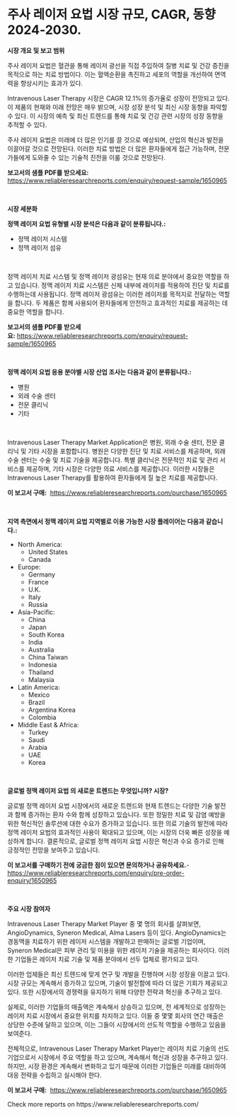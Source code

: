 <p><h1>주사 레이저 요법 시장 규모, CAGR, 동향 2024-2030.</h1></p><p><strong>시장 개요 및 보고 범위</strong></p>
<p><p>주사 레이저 요법은 혈관을 통해 레이저 광선을 직접 주입하여 질병 치료 및 건강 증진을 목적으로 하는 치료 방법이다. 이는 혈액순환을 촉진하고 세포의 역할을 개선하여 면역력을 향상시키는 효과가 있다.</p><p>Intravenous Laser Therapy 시장은 CAGR 12.1%의 증가율로 성장이 전망되고 있다. 이 제품의 현재와 미래 전망은 매우 밝으며, 시장 성장 분석 및 최신 시장 동향을 파악할 수 있다. 이 시장의 예측 및 최신 트렌드를 통해 치료 및 건강 관련 시장의 성장 동향을 추적할 수 있다.</p><p>주사 레이저 요법은 미래에 더 많은 인기를 끌 것으로 예상되며, 산업의 혁신과 발전을 이끌어갈 것으로 전망된다. 이러한 치료 방법은 더 많은 환자들에게 접근 가능하며, 전문가들에게 도와줄 수 있는 기술적 진전을 이룰 것으로 전망된다.</p></p>
<p><strong>보고서의 샘플 PDF를 받으세요:</strong> <a href="https://www.reliableresearchreports.com/enquiry/request-sample/1650965">https://www.reliableresearchreports.com/enquiry/request-sample/1650965</a></p>
<p>&nbsp;</p>
<p><strong>시장 세분화</strong></p>
<p><strong>정맥 레이저 요법 유형별 시장 분석은 다음과 같이 분류됩니다.:</strong></p>
<p><ul><li>정맥 레이저 시스템</li><li>정맥 레이저 섬유</li></ul></p>
<p>&nbsp;</p>
<p><p>정맥 레이저 치료 시스템 및 정맥 레이저 광섬유는 현재 의료 분야에서 중요한 역할을 하고 있습니다. 정맥 레이저 치료 시스템은 신체 내부에 레이저를 적용하여 진단 및 치료를 수행하는데 사용됩니다. 정맥 레이저 광섬유는 이러한 레이저를 목적지로 전달하는 역할을 합니다. 두 제품은 함께 사용되어 환자들에게 안전하고 효과적인 치료를 제공하는 데 중요한 역할을 합니다.</p></p>
<p><strong>보고서의 샘플 PDF를 받으세요:</strong>&nbsp;<a href="https://www.reliableresearchreports.com/enquiry/request-sample/1650965">https://www.reliableresearchreports.com/enquiry/request-sample/1650965</a></p>
<p>&nbsp;</p>
<p><strong> 정맥 레이저 요법 응용 분야별 시장 산업 조사는 다음과 같이 분류됩니다.:</strong></p>
<p><ul><li>병원</li><li>외래 수술 센터</li><li>전문 클리닉</li><li>기타</li></ul></p>
<p>&nbsp;</p>
<p><p>Intravenous Laser Therapy Market Application은 병원, 외래 수술 센터, 전문 클리닉 및 기타 시장을 포함합니다. 병원은 다양한 진단 및 치료 서비스를 제공하며, 외래 수술 센터는 수술 및 치료 기술을 제공합니다. 특별 클리닉은 전문적인 치료 및 관리 서비스를 제공하며, 기타 시장은 다양한 의료 서비스를 제공합니다. 이러한 시장들은 Intravenous Laser Therapy를 활용하여 환자들에게 질 높은 치료를 제공합니다.</p></p>
<p><strong>이 보고서 구매:</strong>&nbsp; <a href="https://www.reliableresearchreports.com/purchase/1650965">https://www.reliableresearchreports.com/purchase/1650965</a></p>
<p>&nbsp;</p>
<p><strong>지역 측면에서 정맥 레이저 요법 지역별로 이용 가능한 시장 플레이어는 다음과 같습니다.:</strong></p>
<p><ul>
    <li>
        North America:
        <ul>
            <li>United States</li>
            <li>Canada</li>
        </ul>
    </li>
    <li>
        Europe:
        <ul>
            <li>Germany</li>
            <li>France</li>
            <li>U.K.</li>
            <li>Italy</li>
            <li>Russia</li>
        </ul>
    </li>
    <li>
        Asia-Pacific:
        <ul>
            <li>China</li>
            <li>Japan</li>
            <li>South Korea</li>
            <li>India</li>
            <li>Australia</li>
            <li>China Taiwan</li>
            <li>Indonesia</li>
            <li>Thailand</li>
            <li>Malaysia</li>
        </ul>
    </li>
    <li>
        Latin America:
        <ul>
            <li>Mexico</li>
            <li>Brazil</li>
            <li>Argentina Korea</li>
            <li>Colombia</li>
        </ul>
    </li>
    <li>
        Middle East & Africa:
        <ul>
            <li>Turkey</li>
            <li>Saudi</li>
            <li>Arabia</li>
            <li>UAE</li>
            <li>Korea</li>
        </ul>
    </li>
    </ul></p>
<p>&nbsp;</p>
<p><strong>글로벌 정맥 레이저 요법 의 새로운 트렌드는 무엇입니까? 시장?</strong></p>
<p><p>글로벌 정맥 레이저 요법 시장에서의 새로운 트렌드와 현재 트렌드는 다양한 기술 발전과 함께 증가하는 환자 수와 함께 성장하고 있습니다. 또한 정밀한 치료 및 감염 예방을 위한 혁신적인 솔루션에 대한 수요가 증가하고 있습니다. 또한 의료 기술의 발전에 따라 정맥 레이저 요법의 효과적인 사용이 확대되고 있으며, 이는 시장의 더욱 빠른 성장을 예상하게 합니다. 결론적으로, 글로벌 정맥 레이저 요법 시장은 혁신과 수요 증가로 인해 긍정적인 전망을 보여주고 있습니다.</p></p>
<p><strong>이 보고서를 구매하기 전에 궁금한 점이 있으면 문의하거나 공유하세요.</strong>- <a href="https://www.reliableresearchreports.com/enquiry/pre-order-enquiry/1650965">https://www.reliableresearchreports.com/enquiry/pre-order-enquiry/1650965</a></p>
<p>&nbsp;</p>
<p><strong>주요 시장 참여자</strong></p>
<p><p>Intravenous Laser Therapy Market Player 중 몇 명의 회사를 살펴보면, AngioDynamics, Syneron Medical, Alma Lasers 등이 있다. AngioDynamics는 경동맥을 치료하기 위한 레이저 시스템을 개발하고 판매하는 글로벌 기업이며, Syneron Medical은 피부 관리 및 미용을 위한 레이저 기술을 제공하는 회사이다. 이러한 기업들은 레이저 치료 기술 및 제품 분야에서 선두 업체로 평가되고 있다.</p><p>이러한 업체들은 최신 트렌드에 맞게 연구 및 개발을 진행하며 시장 성장을 이끌고 있다. 시장 규모는 계속해서 증가하고 있으며, 기술이 발전함에 따라 더 많은 기회가 제공되고 있다. 또한 시장에서의 경쟁력을 유지하기 위해 다양한 전략과 혁신을 추구하고 있다.</p><p>실제로, 이러한 기업들의 매출액은 계속해서 상승하고 있으며, 전 세계적으로 성장하는 레이저 치료 시장에서 중요한 위치를 차지하고 있다. 이들 중 몇몇 회사의 연간 매출은 상당한 수준에 달하고 있으며, 이는 그들이 시장에서의 선도적 역할을 수행하고 있음을 보여준다.</p><p>전체적으로, Intravenous Laser Therapy Market Player는 레이저 치료 기술의 선도 기업으로서 시장에서 주요 역할을 하고 있으며, 계속해서 혁신과 성장을 추구하고 있다. 하지만, 시장 환경은 계속해서 변화하고 있기 때문에 이러한 기업들은 미래를 대비하여 대응 전략을 수립하고 실시해야 한다.</p></p>
<p><strong>이 보고서 구매:</strong>&nbsp;&nbsp;<a href="https://www.reliableresearchreports.com/purchase/1650965">https://www.reliableresearchreports.com/purchase/1650965</a></p>
<p>Check more reports on https://www.reliableresearchreports.com/</p>
